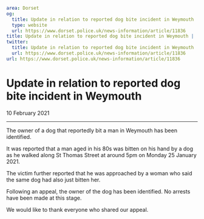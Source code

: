 ```yaml
area: Dorset
og:
  title: Update in relation to reported dog bite incident in Weymouth
  type: website
  url: https://www.dorset.police.uk/news-information/article/11836
title: Update in relation to reported dog bite incident in Weymouth |
twitter:
  title: Update in relation to reported dog bite incident in Weymouth
  url: https://www.dorset.police.uk/news-information/article/11836
url: https://www.dorset.police.uk/news-information/article/11836
```

# Update in relation to reported dog bite incident in Weymouth

10 February 2021

* * *

The owner of a dog that reportedly bit a man in Weymouth has been identified.

It was reported that a man aged in his 80s was bitten on his hand by a dog as he walked along St Thomas Street at around 5pm on Monday 25 January 2021.

The victim further reported that he was approached by a woman who said the same dog had also just bitten her.

Following an appeal, the owner of the dog has been identified. No arrests have been made at this stage.

We would like to thank everyone who shared our appeal.
